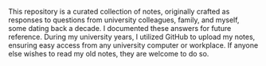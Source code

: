 This repository is a curated collection of notes, originally crafted as responses to questions from university colleagues, family, and myself, some dating back a decade. I documented these answers for future reference. During my university years, I utilized GitHub to upload my notes, ensuring easy access from any university computer or workplace. If anyone else wishes to read my old notes, they are welcome to do so.